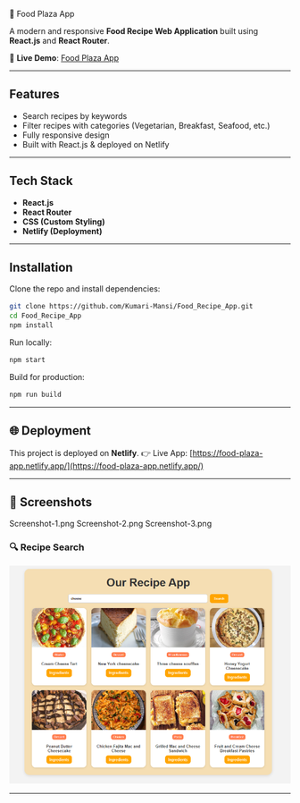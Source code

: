🍴 Food Plaza App

A modern and responsive **Food Recipe Web Application** built using **React.js** and **React Router**.

🔗 **Live Demo**: [Food Plaza App](https://food-plaza-app.netlify.app/)

---

##  Features

*  Search recipes by keywords
*  Filter recipes with categories (Vegetarian, Breakfast, Seafood, etc.)
*  Fully responsive design
*  Built with React.js & deployed on Netlify

---

##  Tech Stack

* **React.js**
* **React Router**
* **CSS (Custom Styling)**
* **Netlify (Deployment)**

---

## Installation

Clone the repo and install dependencies:

```bash
git clone https://github.com/Kumari-Mansi/Food_Recipe_App.git
cd Food_Recipe_App
npm install
```

Run locally:

```bash
npm start
```

Build for production:

```bash
npm run build
```

---

## 🌐 Deployment

This project is deployed on **Netlify**.
👉 Live App: [https://food-plaza-app.netlify.app/](https://food-plaza-app.netlify.app/)

---

## 📸 Screenshots
Screenshot-1.png
Screenshot-2.png
Screenshot-3.png

### 🔍 Recipe Search

![Recipe Search](./Screenshot-1.png)

---
